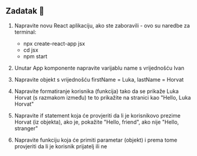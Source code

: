 ## Zadatak 📝

1. Napravite novu React aplikaciju, ako ste zaboravili - ovo su naredbe za terminal:

   - npx create-react-app jsx
   - cd jsx
   - npm start

2. Unutar App komponente napravite varijablu name s vrijednošću Ivan
3. Napravite objekt s vrijednošću firstName = Luka, lastName = Horvat
4. Napravite formatiranje korisnika (funkcija) tako da se prikaže Luka Horvat (s razmakom između) te to prikažite na stranici kao "Hello, Luka Horvat"
5. Napravite if statement koja će provjeriti da li je korisnikovo prezime Horvat (iz objekta), ako je, pokažite "Hello, friend", ako nije "Hello, stranger"
6. Napravite funkciju koja će primiti parametar (objekt) i prema tome provjeriti da li je korisnik prijatelj ili ne
